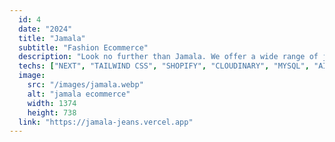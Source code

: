 ```yaml
---
  id: 4
  date: "2024"
  title: "Jamala"
  subtitle: "Fashion Ecommerce"
  description: "Look no further than Jamala. We offer a wide range of jeans that are not only stylish but also comfortable. And guess what? Our website is built with Shopify and powered by NextJS for easy browsing and checkout."
  techs: ["NEXT", "TAILWIND CSS", "SHOPIFY", "CLOUDINARY", "MYSQL", "AIVEN","VERCEL"]
  image:
    src: "/images/jamala.webp"
    alt: "jamala ecommerce"
    width: 1374
    height: 738
  link: "https://jamala-jeans.vercel.app"
---
```

